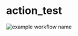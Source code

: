 # action_test

![example workflow name](https://github.com/jsshinn/action_test/workflows/Super-Linter/badge.svg?event=push)
